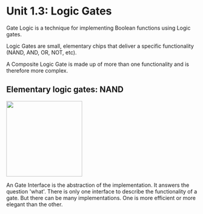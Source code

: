 # Unit 1.3: Logic Gates

Gate Logic is a technique for implementing Boolean functions using Logic gates.

Logic Gates are small, elementary chips that deliver a specific functionality 
(NAND, AND, OR, NOT, etc).

A Composite Logic Gate is made up of more than one functionality and is therefore more complex.

## Elementary logic gates: NAND

<img src="https://www.computerscience.gcse.guru/wp-content/uploads/2016/11/NAND.png" width="200">

An Gate Interface is the abstraction of the implementation. It answers the question 'what'.
There is only one interface to describe the functionality of a gate. But there can be many 
implementations. One is more efficient or more elegant than the other.
